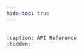```yaml
---
hide-toc: true
---
```



```{include} ../../README.md
```

```{toctree}
:caption: API Reference
:hidden:

```